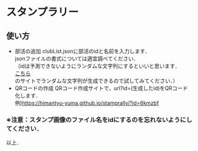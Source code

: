 # スタンプラリー
## 使い方
- 部活の追加
clubList.jsonに部活のidと名前を入力します．  
jsonファイルの書式については適宜調べてください．  
（idは予測できないようにランダムな文字列にするといいと思います．  
[こちら](http://www.japan9.com/cgi/rand_num.cgi)のサイトでランダムな文字列が生成できるので試してみてください．）  
- QRコードの作成
QRコード作成サイトで，url?id=(生成したid)をQRコード化します．  
例)https://himantyu-yuma.github.io/stamprally/?id=6kmzbf  
### ※注意：スタンプ画像のファイル名をidにするのを忘れないようにしてください．

以上．
